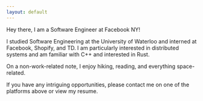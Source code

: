 ```yaml
---
layout: default
---
```


Hey there, I am a Software Engineer at Facebook NY! 

I studied Software Engineering at the University of Waterloo and interned at Facebook, Shopify, and TD. I am particularly interested in distributed systems and am familiar with C++ and interested in Rust. 

On a non-work-related note, I enjoy hiking, reading, and everything space-related. 

If you have any intriguing opportunities, please contact me on one of the platforms above or view my resume.
